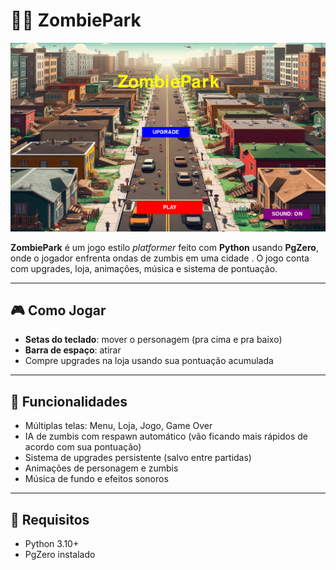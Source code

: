 # 🧟‍♂️ ZombiePark

![Screenshot do jogo](screenshot.png)

**ZombiePark** é um jogo estilo _platformer_ feito com **Python** usando **PgZero**, onde o jogador enfrenta ondas de zumbis em uma cidade . O jogo conta com upgrades, loja, animações, música e sistema de pontuação.

---

## 🎮 Como Jogar

- **Setas do teclado**: mover o personagem (pra cima e pra baixo)
- **Barra de espaço**: atirar
- Compre upgrades na loja usando sua pontuação acumulada

---

## 🧰 Funcionalidades

- Múltiplas telas: Menu, Loja, Jogo, Game Over
- IA de zumbis com respawn automático (vão ficando mais rápidos de acordo com sua pontuação)
- Sistema de upgrades persistente (salvo entre partidas)
- Animações de personagem e zumbis
- Música de fundo e efeitos sonoros

---

## 🧪 Requisitos

- Python 3.10+
- PgZero instalado
